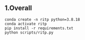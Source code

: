 ## 1.Overall

```
conda create -n ritp python=3.8.18
conda activate ritp
pip install -r requirements.txt
python scripts/ritp.py
```

